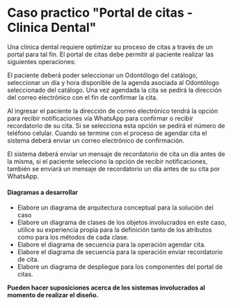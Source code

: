 # Caso practico "Portal de citas - Clinica Dental"

Una clínica dental requiere optimizar su proceso de citas a través de un portal para tal fin. El portal de citas debe permitir al paciente realizar las siguientes operaciones:

El paciente deberá poder seleccionar un Odontólogo del catálogo, seleccionar un día y hora disponible de la agenda asociada al Odontólogo seleccionado del catálogo. Una vez agendada la cita se pedirá la dirección del correo electrónico con el fin de confirmar la cita. 

Al ingresar el paciente la dirección de correo electrónico tendrá la opción para recibir notificaciones vía WhatsApp para confirmar o recibir recordatorio de su cita. Si se selecciona esta opción se pedirá el número de teléfono celular. Cuando se termine con el proceso de agendar cita el sistema deberá enviar un correo electrónico de confirmación.

El sistema deberá enviar un mensaje de recordatorio de cita un día antes de la misma, si el paciente selecciono la opción de recibir notificaciones, también se enviará un mensaje de recordatorio un día antes de su cita por WhatsApp.

#### Diagramas a desarrollar

- Elabore un diagrama de arquitectura conceptual para la solución del caso
- Elabore un diagrama de clases de los objetos involucrados en este caso, utilice su experiencia propia para la definición tanto de los atributos como para los métodos de cada clase.
- Elabore el diagrama de secuencia para la operación agendar cita.
- Elabore el diagrama de secuencia para la operación enviar recordatorio de cita.
- Elabore un diagrama de despliegue para los componentes del portal de citas.


**Pueden hacer suposiciones acerca de los sistemas involucrados al momento de realizar el diseño.**
